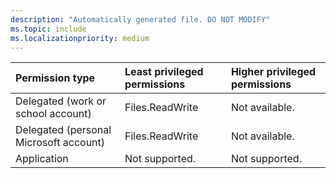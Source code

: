 ```yaml
---
description: "Automatically generated file. DO NOT MODIFY"
ms.topic: include
ms.localizationpriority: medium
---
```


|Permission type|Least privileged permissions|Higher privileged permissions|
|:---|:---|:---|
|Delegated (work or school account)|Files.ReadWrite|Not available.|
|Delegated (personal Microsoft account)|Files.ReadWrite|Not available.|
|Application|Not supported.|Not supported.|

